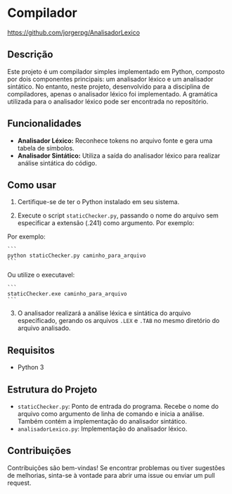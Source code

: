 # Compilador
https://github.com/jorgerpg/AnalisadorLexico

## Descrição
Este projeto é um compilador simples implementado em Python, composto por dois componentes principais: um analisador léxico e um analisador sintático. No entanto, neste projeto, desenvolvido para a disciplina de compiladores, apenas o analisador léxico foi implementado. A gramática utilizada para o analisador léxico pode ser encontrada no repositório.

## Funcionalidades
- **Analisador Léxico:** Reconhece tokens no arquivo fonte e gera uma tabela de símbolos.
- **Analisador Sintático:** Utiliza a saída do analisador léxico para realizar análise sintática do código.

## Como usar
1. Certifique-se de ter o Python instalado em seu sistema.

2. Execute o script `staticChecker.py`, passando o nome do arquivo sem especificar a extensão (.241) como argumento. Por exemplo:

 Por exemplo:

    ``` 
    python staticChecker.py caminho_para_arquivo
    ```

 Ou utilize o executavel:
 
    ```
    staticChecker.exe caminho_para_arquivo
    ```

3. O analisador realizará a análise léxica e sintática do arquivo especificado, gerando os arquivos `.LEX` e `.TAB` no mesmo diretório do arquivo analisado.

## Requisitos
- Python 3

## Estrutura do Projeto
- `staticChecker.py`: Ponto de entrada do programa. Recebe o nome do arquivo como argumento de linha de comando e inicia a análise. Também contém a implementação do analisador sintático.
- `analisadorLexico.py`: Implementação do analisador léxico.

## Contribuições
Contribuições são bem-vindas! Se encontrar problemas ou tiver sugestões de melhorias, sinta-se à vontade para abrir uma issue ou enviar um pull request.